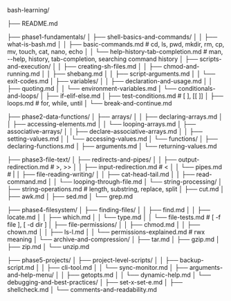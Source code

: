 bash-learning/

├── README.md

├── phase1-fundamentals/
│   ├── shell-basics-and-commands/
│   │   ├── what-is-bash.md
│   │   ├── basic-commands.md           # cd, ls, pwd, mkdir, rm, cp, mv, touch, cat, nano, echo
│   │   └── help-history-tab-completion.md  # man, --help, history, tab-completion, searching command history
│   ├── scripts-and-execution/
│   │   ├── creating-sh-files.md
│   │   ├── chmod-and-running.md
│   │   ├── shebang.md
│   │   ├── script-arguments.md
│   │   └── exit-codes.md
│   ├── variables/
│   │   ├── declaration-and-usage.md
│   │   ├── quoting.md
│   │   └── environment-variables.md
│   └── conditionals-and-loops/
│       ├── if-elif-else.md
│       ├── test-conditions.md           # [ ], [[ ]]
│       ├── loops.md                      # for, while, until
│       └── break-and-continue.md

├── phase2-data-functions/
│   ├── arrays/
│   │   ├── declaring-arrays.md
│   │   ├── accessing-elements.md
│   │   └── looping-arrays.md
│   ├── associative-arrays/
│   │   ├── declare-associative-arrays.md
│   │   ├── setting-values.md
│   │   └── accessing-values.md
│   └── functions/
│       ├── declaring-functions.md
│       ├── arguments.md
│       └── returning-values.md

├── phase3-file-text/
│   ├── redirects-and-pipes/
│   │   ├── output-redirection.md       # >, >>
│   │   ├── input-redirection.md        # <
│   │   └── pipes.md                    # |
│   ├── file-reading-writing/
│   │   ├── cat-head-tail.md
│   │   ├── read-command.md
│   │   └── looping-through-file.md
│   └── string-processing/
│       ├── string-operations.md        # length, substring, replace, split
│       ├── cut.md
│       ├── awk.md
│       ├── sed.md
│       └── grep.md

├── phase4-filesystem/
│   ├── finding-files/
│   │   ├── find.md
│   │   ├── locate.md
│   │   ├── which.md
│   │   └── type.md
│   │   └── file-tests.md                # [ -f file ], [ -d dir ]
│   ├── file-permissions/
│   │   ├── chmod.md
│   │   ├── chown.md
│   │   ├── ls-l.md
│   │   └── permissions-explained.md    # rwx meaning
│   └── archive-and-compression/
│       ├── tar.md
│       ├── gzip.md
│       ├── zip.md
│       └── unzip.md

├── phase5-projects/
│   ├── project-level-scripts/
│   │   ├── backup-script.md
│   │   ├── cli-tool.md
│   │   └── sync-monitor.md
│   ├── arguments-and-help-menu/
│   │   ├── getopts.md
│   │   └── dynamic-help.md
│   └── debugging-and-best-practices/
│       ├── set-x-set-e.md
│       ├── shellcheck.md
│       └── comments-and-readability.md